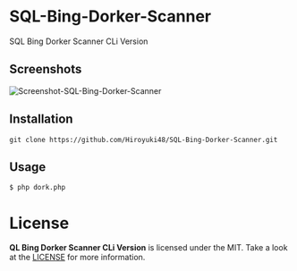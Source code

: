 # SQL-Bing-Dorker-Scanner
SQL Bing Dorker Scanner CLi Version

## Screenshots
![Screenshot-SQL-Bing-Dorker-Scanner](https://image.prntscr.com/image/_Z29OizqQperLWn_VNrapg.jpg)

## Installation
```
git clone https://github.com/Hiroyuki48/SQL-Bing-Dorker-Scanner.git
```
## Usage
```
$ php dork.php
```
# License
**QL Bing Dorker Scanner CLi Version** is licensed under the MIT. Take a look at the [LICENSE](https://github.com/Hiroyuki48/SQL-Bing-Dorker-Scanner/blob/master/LICENSE) for more information.
